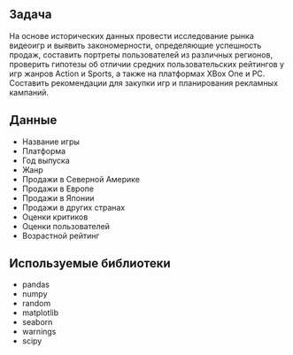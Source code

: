## Задача

На основе исторических данных провести исследование рынка видеоигр и выявить закономерности, определяющие успешность продаж, составить портреты пользователей из различных регионов, проверить гипотезы об отличии средних пользовательских рейтингов у игр жанров Action и Sports, а также на платформах XBox One и PC. Составить рекомендации для закупки игр и планирования рекламных кампаний.

## Данные

* Название игры
* Платформа
* Год выпуска
* Жанр
* Продажи в Северной Америке
* Продажи в Европе
* Продажи в Японии
* Продажи в других странах
* Оценки критиков
* Оценки пользователей
* Возрастной рейтинг

## Используемые библиотеки

* pandas
* numpy
* random
* matplotlib
* seaborn
* warnings
* scipy